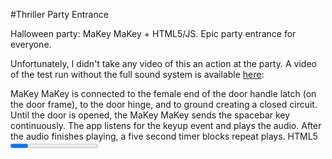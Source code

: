 #Thriller Party Entrance

Halloween party: MaKey MaKey + HTML5/JS. Epic party entrance for everyone.

Unfortunately, I didn't take any video of this an action at the party.  A video of the test run without the full sound system is available [here](http://www.youtube.com/watch?v=6g5jIuLVz74 "Thriller Party Entrance"): 

MaKey MaKey is connected to the female end of the door handle latch (on the door frame), to the door hinge, and to ground creating a closed circuit.  Until the door is opened, the MaKey MaKey sends the spacebar key continuously.  The app listens for the keyup event and plays the audio.  After the audio finishes playing, a five second timer blocks repeat plays.  HTML5 <progress> element, Webkit Fullscreen API, and ASCII MJ for funzies.